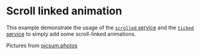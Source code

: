 # Scroll linked animation

This example demonstrate the usage of the [`scrolled` service](/api/methods-hooks-services.html#scrolled) and the [`ticked` service](/api/methods-hooks-services.html#ticked) to simply add some scroll-linked animations.

<script setup>
  import { onMounted, onUnmounted, nextTick } from 'vue';
  import ScrollLinkedAnimationHtmlRaw from './ScrollLinkedAnimation.html?raw';

  const tabs = [
    {
      label: 'ScrollLinkedAnimation.js',
    },
    {
      label: 'ScrollLinkedAnimation.html',
    },
    {
      label: 'app.js',
    },
  ];

  let scrollLinkedAnimations;
  onMounted(async () => {
    const { default: ScrollLinkedAnimation } = await import('./ScrollLinkedAnimation.js');
    await nextTick();
    scrollLinkedAnimations = ScrollLinkedAnimation.$factory('ScrollLinkedAnimation');
  });
  onUnmounted(() => {
    scrollLinkedAnimations.forEach(instance => instance.$destroy());
  });
</script>

<div class="bg-vp-bg-alt rounded">
  <div v-html="ScrollLinkedAnimationHtmlRaw" />
  <p class="text-gray-400 text-xs text-center p-10 mt-10">Pictures from <a href="https://picsum.photos">picsum.photos</a></p>
</div>

<Tabs :items="tabs">
  <template #content-1>

<<< ./guide/recipes/scroll-linked-animation/ScrollLinkedAnimation.js

  </template>
  <template #content-2>

<<< ./guide/recipes/scroll-linked-animation/ScrollLinkedAnimation.html

  </template>
  <template #content-3>

```js
import { Base, createApp } from '@studiometa/js-toolkit';
import ScrollLinkedAnimation from './ScrollLinkedAnimation.js';

class App extends Base {
  static config = {
    name: 'App',
    components: {
      ScrollLinkedAnimation,
    },
  };
}

export default createApp(App, document.body);
```

  </template>
</Tabs>

